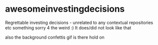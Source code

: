 # awesomeinvestingdecisions
Regrettable investing decisions - unrelated to any contextual repositories etc
something sorry 4 the weird :)
It does/did not look like that 
 
 also the background confettis gif is there hold on

